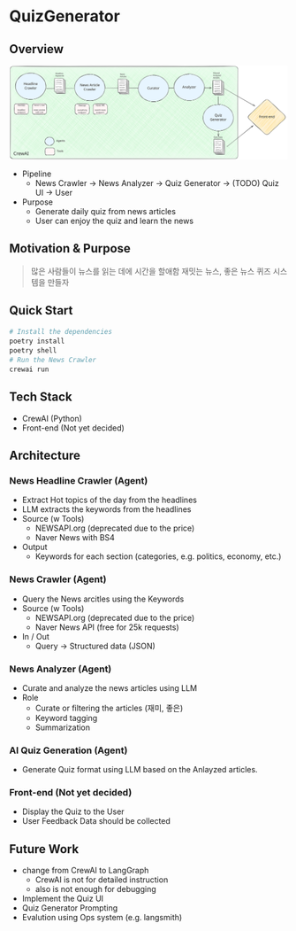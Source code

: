 # QuizGenerator


## Overview

![arch](./rsc/crew_arch.svg)

- Pipeline
  - News Crawler -> News Analyzer -> Quiz Generator -> (TODO) Quiz UI -> User
- Purpose
  - Generate daily quiz from news articles
  - User can enjoy the quiz and learn the news

## Motivation & Purpose
> 많은 사람들이 뉴스를 읽는 데에 시간을 할애함
> 재밋는 뉴스, 좋은 뉴스 퀴즈 시스템을 만들자

## Quick Start

```bash
# Install the dependencies
poetry install
poetry shell
# Run the News Crawler
crewai run
```

## Tech Stack
- CrewAI (Python)
- Front-end (Not yet decided)

## Architecture

### News Headline Crawler (Agent)
- Extract Hot topics of the day from the headlines
- LLM extracts the keywords from the headlines
- Source (w Tools)
	- NEWSAPI.org (deprecated due to the price)
	- Naver News with BS4
- Output
  - Keywords for each section (categories, e.g. politics, economy, etc.)

### News Crawler (Agent)
- Query the News arcitles using the Keywords
- Source (w Tools)
  - NEWSAPI.org (deprecated due to the price)
  - Naver News API (free for 25k requests)
- In / Out
	- Query -> Structured data (JSON)

### News Analyzer (Agent)
- Curate and analyze the news articles using LLM
- Role
  - Curate or filtering the articles (재미, 좋은)
  - Keyword tagging
  - Summarization

### AI Quiz Generation (Agent)
- Generate Quiz format using LLM based on the Anlayzed articles.

### Front-end (Not yet decided)
- Display the Quiz to the User
- User Feedback Data should be collected


## Future Work
- change from CrewAI to LangGraph
  - CrewAI is not for detailed instruction
  - also is not enough for debugging
- Implement the Quiz UI
- Quiz Generator Prompting
- Evalution using Ops system (e.g. langsmith)
